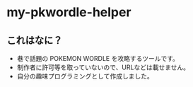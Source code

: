 # my-pkwordle-helper

## これはなに？

* 巷で話題の POKEMON WORDLE を攻略するツールです。
* 制作者に許可等を取っていないので、URLなどは載せません。
* 自分の趣味プログラミングとして作成しました。

